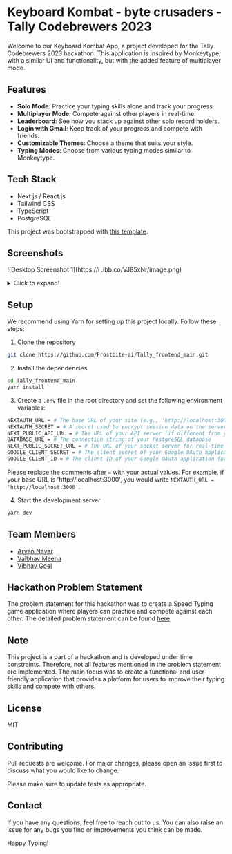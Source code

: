 # Keyboard Kombat - byte crusaders - Tally Codebrewers 2023

Welcome to our Keyboard Kombat App, a project developed for the Tally Codebrewers 2023 hackathon. This application is inspired by Monkeytype, with a similar UI and functionality, but with the added feature of multiplayer mode. 

## Features

- **Solo Mode**: Practice your typing skills alone and track your progress.
- **Multiplayer Mode**: Compete against other players in real-time.
- **Leaderboard**: See how you stack up against other solo record holders.
- **Login with Gmail**: Keep track of your progress and compete with friends.
- **Customizable Themes**: Choose a theme that suits your style.
- **Typing Modes**: Choose from various typing modes similar to Monkeytype.

## Tech Stack

- Next.js / React.js
- Tailwind CSS
- TypeScript
- PostgreSQL

This project was bootstrapped with [this template](https://github.com/theodorusclarence/ts-nextjs-tailwind-starter).

## Screenshots

![Desktop Screenshot 1](https://i .ibb.co/VJ85xNr/image.png)

<details>
  <summary>Click to expand!</summary>
  
  ![Desktop Screenshot 2](https://i .ibb.co/VJ85xNr/image.png)
</details>

## Setup

We recommend using Yarn for setting up this project locally. Follow these steps:

1. Clone the repository
```bash
git clone https://github.com/Frostbite-ai/Tally_frontend_main.git
```
2. Install the dependencies
```bash
cd Tally_frontend_main
yarn install
```
3. Create a `.env` file in the root directory and set the following environment variables:

```bash
NEXTAUTH_URL = # The base URL of your site (e.g., 'http://localhost:3000' for local development)
NEXTAUTH_SECRET = # A secret used to encrypt session data on the server (use a long random string)
NEXT_PUBLIC_API_URL = # The URL of your API server (if different from your Next.js site)
DATABASE_URL = # The connection string of your PostgreSQL database
NEXT_PUBLIC_SOCKET_URL = # The URL of your socket server for real-time updates in multiplayer mode
GOOGLE_CLIENT_SECRET = # The client secret of your Google OAuth application for Gmail login
GOOGLE_CLIENT_ID = # The client ID of your Google OAuth application for Gmail login
```

Please replace the comments after `=` with your actual values. For example, if your base URL is 'http://localhost:3000', you would write `NEXTAUTH_URL = 'http://localhost:3000'`.

4. Start the development server
```bash
yarn dev
```

## Team Members

- [Aryan Nayar](https://github.com/ArNGiHhttp:// "Aryan Nayar")
- [Vaibhav Meena](https://github.com/Frostbite-ai/ "Vaibhav Meena")
- [Vibhav Goel](https://github.com/vibhavgpt "Vibhav Goel")

## Hackathon Problem Statement

The problem statement for this hackathon was to create a Speed Typing game application where players can practice and compete against each other. The detailed problem statement can be found [here](https://mirror1.tallysolutions.com/Downloads/Forms/eDM/2023/JAS/TCB/CommanderOfFullStack.pdf).

## Note

This project is a part of a hackathon and is developed under time constraints. Therefore, not all features mentioned in the problem statement are implemented. The main focus was to create a functional and user-friendly application that provides a platform for users to improve their typing skills and compete with others.

## License

MIT

## Contributing

Pull requests are welcome. For major changes, please open an issue first to discuss what you would like to change.

Please make sure to update tests as appropriate.

## Contact

If you have any questions, feel free to reach out to us. You can also raise an issue for any bugs you find or improvements you think can be made.

Happy Typing!
